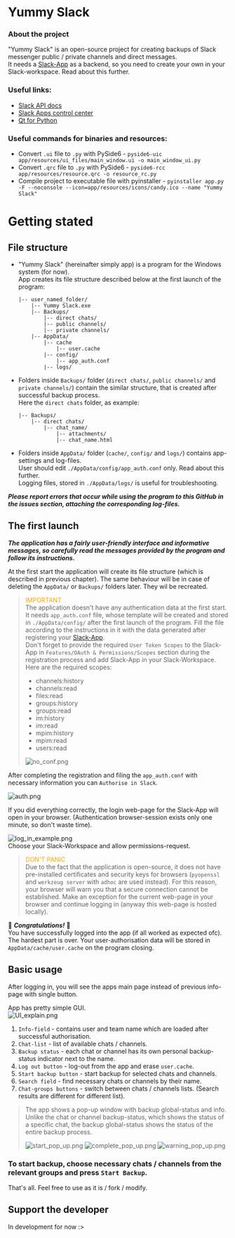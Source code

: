 # Yummy Slack
### About the project

"Yummy Slack" is an open-source project for creating backups of Slack messenger public / private channels and direct messages.  
It needs a [Slack-App](https://api.slack.com/apps) as a backend, so you need to create your own in your Slack-workspace. Read about this further.

### Useful links:
- [Slack API docs](https://api.slack.com/docs)
- [Slack Apps control center](https://api.slack.com/apps)
- [Qt for Python](https://doc.qt.io/qtforpython-6/)

### Useful commands for binaries and resources:  
- Convert `.ui` file to `.py` with PySide6 - `pyside6-uic app/resources/ui_files/main_window.ui -o main_window_ui.py`
- Convert `.qrc` file to `.py` with PySide6 - `pyside6-rcc app/resources/resource.qrc -o resource_rc.py`
- Compile project to executable file with pyinstaller - `pyinstaller app.py -F --noconsole --icon=app/resources/icons/candy.ico --name "Yummy Slack"`  

# Getting stated

## File structure
 - "Yummy Slack" (hereinafter simply app) is a program for the Windows system (for now).  
App creates its file structure described below at the first launch of the program:  
    ```
    |-- user_named_folder/
        |-- Yummy Slack.exe  
        |-- Backups/
            |-- direct chats/
            |-- public channels/
            |-- private channels/
        |-- AppData/
            |-- cache
                |-- user.cache
            |-- config/
                |-- app_auth.conf
            |-- logs/
    ```

 - Folders inside `Backups/` folder (`direct chats/`, `public channels/` and `private channels/`) contain the similar structure, that is created after successful backup process.  
Here the `direct chats` folder, as example:
    ```
    |-- Backups/
        |-- direct chats/
            |-- chat_name/
                |-- attachments/
                |-- chat_name.html
    ```

 - Folders inside `AppData/` folder (`cache/`, `config/` and `logs/`) contains app-settings and log-files.  
User should edit `./AppData/config/app_auth.conf` only. Read about this further.  
Logging files, stored in `./AppData/logs/` is useful for troubleshooting.  

___Please report errors that occur while using the program to this GitHub in the issues section, attaching the corresponding log-files.___  

## The first launch
*__The application has a fairly user-friendly interface and informative messages, so carefully read the messages provided by the program and follow its instructions.__*  

At the first start the application will create its file structure (which is described in previous chapter). The same behaviour will be in case of deleting the `AppData/` or `Backups/` folders later. They wil be recreated.
> <span style="color:orange;">IMPORTANT</span>  
> The application doesn't have any authentication data at the first start.  
> It needs `app_auth.conf` file, whose template will be created and stored in `./AppData/config/` after the first launch of the program.
> Fill the file according to the instructions in it with the data generated after registering your [Slack-App](https://api.slack.com/apps).  
> Don't forget to provide the required `User Token Scopes` to the Slack-App in `Features/OAuth & Permissions/Scopes` section during the registration process and add Slack-App in your Slack-Workspace.  
> Here are the required scopes:
> - channels:history
> - channels:read
> - files:read
> - groups:history
> - groups:read
> - im:history
> - im:read
> - mpim:history
> - mpim:read
> - users:read
> 
> ![no_conf.png](/app/resources/images/no_conf.png)

After completing the registration and filing the `app_auth.conf` with necessary information you can `Authorise in Slack`.  

![auth.png](/app/resources/images/auth.png)  

If you did everything correctly, the login web-page for the Slack-App will open in your browser. (Authentication browser-session exists only one minute, so don't waste time).  

![log_in_example.png](/app/resources/images/log_in_example.png)  
Choose your Slack-Workspace and allow permissions-request.  

> <span style="color: orange;">DON'T PANIC</span>  
> Due to the fact that the application is open-source, it does not have pre-installed certificates and security keys for browsers (`pyopenssl` and `werkzeug server` with `adhoc` are used instead). 
> For this reason, your browser will warn you that a secure connection cannot be established. Make an exception for the current web-page in your browser and continue logging in (anyway this web-page is hosted locally). 

🎉 ___Congratulations!___ 🎉  
You have successfully logged into the app (if all worked as expected ofc). The hardest part is over. Your user-authorisation data will be stored in `AppData/cache/user.cache` on the program closing.

## Basic usage

After logging in, you will see the apps main page instead of previous info-page with single button.  

App has pretty simple GUI.  
![UI_explain.png](/app/resources/images/UI_explain.png)  

1. `Info-field` - contains user and team name which are loaded after successful authorisation.
2. `Chat-list` - list of available chats / channels.
3. `Backup status` - each chat or channel has its own personal backup-status indicator next to the name. 
4. `Log out button` - log-out from the app and erase `user.cache`.
5. `Start backup button` - start backup for selected chats and channels.
6. `Search field` - find necessary chats or channels by their name.
7. `Chat-groups buttons` - switch between chats / channels lists. (Search results are different for different list).

> The app shows a pop-up window with backup global-status and info.  
> Unlike the chat or channel backup-status, which shows the status of a specific chat, the backup global-status shows the status of the entire backup process.
> 
>![start_pop_up.png](/app/resources/images/start_pop_up.png) ![complete_pop_up.png](/app/resources/images/complete_pop_up.png) ![warning_pop_up.png](/app/resources/images/warning_pop_up.png)  

### To start backup, choose necessary chats / channels from the relevant groups and press `Start Backup`.  

That's all. Feel free to use as it is / fork / modify. 

## Support the developer

In development for now :>




































